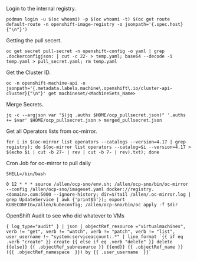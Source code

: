 Login to the internal registry.

`podman login -u $(oc whoami) -p $(oc whoami -t) $(oc get route default-route -n openshift-image-registry -o jsonpath='{.spec.host}{"\n"}')`

Getting the pull secert.

`oc get secret pull-secret -n openshift-config -o yaml | grep .dockerconfigjson: | cut -c 22- > temp.yaml; base64 --decode -i temp.yaml > pull_secret.yaml; rm temp.yaml`

Get the Cluster ID.

`oc -n openshift-machine-api -o jsonpath='{.metadata.labels.machine\.openshift\.io/cluster-api-cluster}{"\n"}' get machineset/<MachineSets_Name>`

Merge Secrets.

`jq -c --argjson var "$(jq .auths $HOME/ocp_pullsecret.json)" '.auths += $var' $HOME/ocp_pullsecret.json > merged_pullsecret.json`

Get all Operators lists from oc-mirror.

`for i in $(oc-mirror list operators --catalogs --version=4.17 | grep registry); do $(oc-mirror list operators --catalog=$i --version=4.17 > $(echo $i | cut -b 27- | rev | cut -b 7- | rev).txt); done`

Cron Job for oc-mirror to pull daily

```
SHELL=/bin/bash

0 12 * * * source /allen/ocp-sno/env.sh; /allen/ocp-sno/bin/oc-mirror --config /allen/ocp-sno/imageset.yaml docker://registry.<domain>.com:5000 --ignore-history; dir=$(tail /allen/.oc-mirror.log | grep UpdateService | awk {'print$5'}); export KUBECONFIG=/allen/kubeconfig; /allen/ocp-sno/bin/oc apply -f $dir
```

OpenShift Audit to see who did whatever to VMs

```
{ log_type="audit" } | json | objectRef_resource ="virtualmachines", verb != "get", verb != "watch", verb != "patch", verb != "list", user_username !~ "system:serviceaccount:.*" | line_format `{{ if eq .verb "create" }} create {{ else if eq .verb "delete" }} delete {{else}} {{ .objectRef_subresource }} {{end}} {{ .objectRef_name }} ({{ .objectRef_namespace  }}) by {{ .user_username  }}`
```
